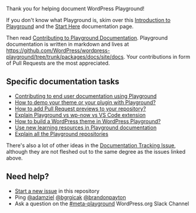 Thank you for helping document WordPress Playground!

If you don't know what Playground is, skim over this [Introduction to Playground](https://developer.wordpress.org/news/2024/04/05/introduction-to-playground-running-wordpress-in-the-browser/) and the [Start Here](https://wordpress.github.io/wordpress-playground/) documentation page.

Then read [Contributing to Playground Documentation](https://wordpress.github.io/wordpress-playground/contributing/documentation/). Playground documentation is written in markdown and lives at https://github.com/WordPress/wordpress-playground/tree/trunk/packages/docs/site/docs. Your contributions in form of Pull Requests are the most appreciated.

## Specific documentation tasks

* [Contributing to end user documentation using Playground](https://github.com/WordPress/wordpress-playground/issues/1254)
* [How to demo your theme or your plugin with Playground?](https://github.com/WordPress/wordpress-playground/issues/1255)
* [How to add Pull Request previews to your repository?](https://github.com/WordPress/wordpress-playground/issues/1237)
* [Explain Playground vs wp-now vs VS Code extension](https://github.com/WordPress/wordpress-playground/issues/1256)
* [How to build a WordPress theme in WordPress Playground?](https://github.com/WordPress/wordpress-playground/issues/1257)
* [Use new learning resources in Playground documentation](https://github.com/WordPress/wordpress-playground/issues/1258)
* [Explain all the Playground repositories](https://github.com/WordPress/wordpress-playground/issues/1259)

There's also a lot of other ideas in the [Documentation Tracking Issue](https://github.com/WordPress/wordpress-playground/issues/772), although they are not fleshed out to the same degree as the issues linked above.

## Need help?

* [Start a new issue](https://github.com/WordPress/wordpress-playground/issue/new) in this repository
* Ping [@adamziel](https://github.com/adamziel) [@bgrgicak](https://github.com/bgrgicak) [@brandonpayton](https://github.com/brandonpayton)
* Ask a question on the [#meta-playground](https://wordpress.slack.com/archives/C04EWKGDJ0K) WordPress.org Slack Channel 